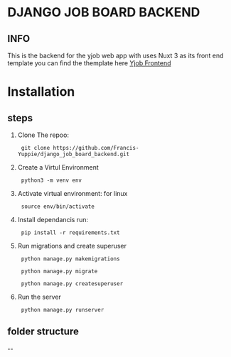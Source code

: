 # DJANGO JOB BOARD BACKEND
## INFO

This is the backend for the yjob web app with uses Nuxt 3 as its front end template you can find the 
themplate here [Yjob Frontend](https://github.com/Francis-Yuppie/job-board-nuxt3-frontend.git)

# Installation

## steps

1. Clone The repoo:

        git clone https://github.com/Francis-Yuppie/django_job_board_backend.git

2. Create a Virtul Environment

        python3 -m venv env

3. Activate virtual environment: for linux 

        source env/bin/activate

4. Install dependancis run:

        pip install -r requirements.txt

5. Run migrations and create superuser

        python manage.py makemigrations

        python manage.py migrate

        python manage.py createsuperuser

6. Run the server

        python manage.py runserver



## folder structure

--